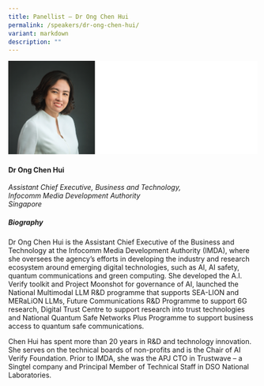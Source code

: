 ```yaml
---
title: Panellist – Dr Ong Chen Hui
permalink: /speakers/dr-ong-chen-hui/
variant: markdown
description: ""
---
```

![](/images/2025%20speakers/Dr_Ong_Chen_Hui_2.png)
#### **Dr Ong Chen Hui**

*Assistant Chief Executive, Business and Technology, <br>Infocomm Media Development Authority<br>Singapore*

##### **Biography**
Dr Ong Chen Hui is the Assistant Chief Executive of the Business and Technology at the Infocomm Media Development Authority (IMDA), where she oversees the agency’s efforts in developing the industry and research ecosystem around emerging digital technologies, such as AI, AI safety, quantum communications and green computing. She developed the A.I. Verify toolkit and Project Moonshot for governance of AI, launched the National Multimodal LLM R&amp;D programme that supports SEA-LION and MERaLiON LLMs, Future Communications R&amp;D Programme to support 6G research, Digital Trust Centre to support research into trust technologies and National Quantum Safe Networks Plus Programme to support business access to quantum safe communications.

Chen Hui has spent more than 20 years in R&amp;D and technology innovation. She serves on the technical boards of non-profits and is the Chair of AI Verify Foundation. Prior to IMDA, she was the APJ CTO in Trustwave – a Singtel company and Principal Member of Technical Staff in DSO National Laboratories.